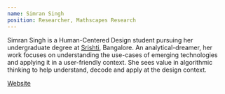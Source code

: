 ```yaml
---
name: Simran Singh
position: Researcher, Mathscapes Research
---
```


Simran Singh is a Human-Centered Design student pursuing her undergraduate degree at [Srishti](https://srishti.ac.in), Bangalore. An analytical-dreamer, her work focuses on understanding the use-cases of emerging technologies and applying it in a user-friendly context. She sees value in algorithmic thinking to help understand, decode and apply at the design context.

[Website](https://simraan9.github.io)